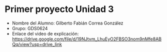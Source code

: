 # Primer proyecto Unidad 3
- Nombre del Alumno: Gilberto Fabián Correa González
- Grupo: GDS0624
- Enlace del video de explicación: https://drive.google.com/file/d/19NJtvm_LhuEyO2FBSO3nom9nMfe8ABQq/view?usp=drive_link
